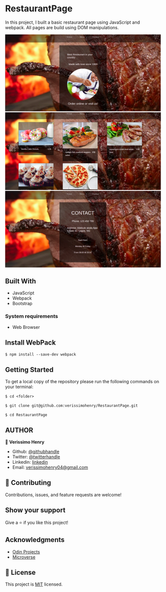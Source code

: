 # RestaurantPage

In this project, I built a basic restaurant page using JavaScript and webpack. All pages are build using DOM manipulations.

![screenshot](images/image1.png)
![screenshot](images/image2.png)
![screenshot](images/image3.png)


## Built With

- JavaScript
- Webpack
- Bootstrap

### System requirements

- Web Browser

## Install WebPack

```
$ npm install --save-dev webpack
```

## Getting Started

To get a local copy of the repository please run the following commands on your terminal:

```
$ cd <folder>
```

```
$ git clone git@github.com:verissimohenry/RestaurantPage.git
```

```
$ cd RestaurantPage
```

## AUTHOR

👤 **Verissimo Henry**

- Github: [@githubhandle](https://github.com/verissimohenry)
- Twitter: [@twitterhandle](https://twitter.com/verissimohenry)
- Linkedin: [linkedin](https://www.linkedin.com/in/henry-verissimo-618906167/)
- Email: verissimohenry04@gmail.com

## 🤝 Contributing

Contributions, issues, and feature requests are welcome!

## Show your support

Give a ⭐️ if you like this project!

## Acknowledgments

- [Odin Projects](https://www.theodinproject.com/courses/)
- [Microverse](https://microverse.com)

## 📝 License

This project is [MIT](https://mit-license.org/) licensed.
